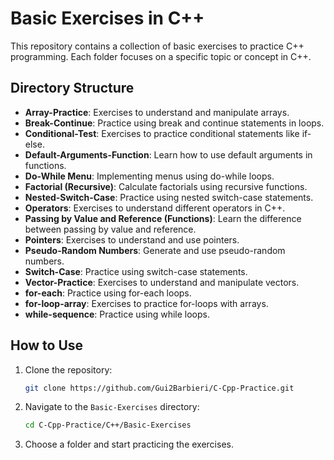 # Basic Exercises in C++

This repository contains a collection of basic exercises to practice C++ programming. Each folder focuses on a specific topic or concept in C++.

## Directory Structure

- **Array-Practice**: Exercises to understand and manipulate arrays.
- **Break-Continue**: Practice using break and continue statements in loops.
- **Conditional-Test**: Exercises to practice conditional statements like if-else.
- **Default-Arguments-Function**: Learn how to use default arguments in functions.
- **Do-While Menu**: Implementing menus using do-while loops.
- **Factorial (Recursive)**: Calculate factorials using recursive functions.
- **Nested-Switch-Case**: Practice using nested switch-case statements.
- **Operators**: Exercises to understand different operators in C++.
- **Passing by Value and Reference (Functions)**: Learn the difference between passing by value and reference.
- **Pointers**: Exercises to understand and use pointers.
- **Pseudo-Random Numbers**: Generate and use pseudo-random numbers.
- **Switch-Case**: Practice using switch-case statements.
- **Vector-Practice**: Exercises to understand and manipulate vectors.
- **for-each**: Practice using for-each loops.
- **for-loop-array**: Exercises to practice for-loops with arrays.
- **while-sequence**: Practice using while loops.

## How to Use

1. Clone the repository:
    ```sh
    git clone https://github.com/Gui2Barbieri/C-Cpp-Practice.git
    ```
2. Navigate to the `Basic-Exercises` directory:
    ```sh
    cd C-Cpp-Practice/C++/Basic-Exercises
    ```
3. Choose a folder and start practicing the exercises.


